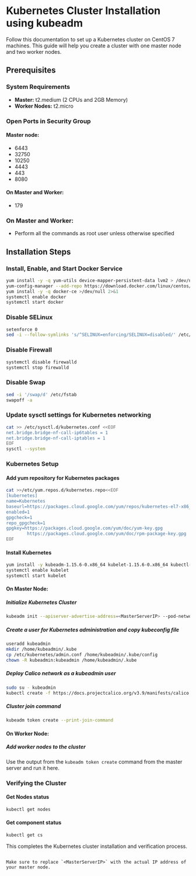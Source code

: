 
# Kubernetes Cluster Installation using kubeadm

Follow this documentation to set up a Kubernetes cluster on CentOS 7 machines. This guide will help you create a cluster with one master node and two worker nodes.

## Prerequisites

### System Requirements

- **Master:** t2.medium (2 CPUs and 2GB Memory)
- **Worker Nodes:** t2.micro

### Open Ports in Security Group

#### Master node:
- 6443
- 32750
- 10250
- 4443
- 443
- 8080

#### On Master and Worker:
- 179

### On Master and Worker:
- Perform all the commands as root user unless otherwise specified

## Installation Steps

### Install, Enable, and Start Docker Service

```bash
yum install -y -q yum-utils device-mapper-persistent-data lvm2 > /dev/null 2>&1
yum-config-manager --add-repo https://download.docker.com/linux/centos/docker-ce.repo > /dev/null 2>&1
yum install -y -q docker-ce >/dev/null 2>&1
systemctl enable docker
systemctl start docker
```

### Disable SELinux

```bash
setenforce 0
sed -i --follow-symlinks 's/^SELINUX=enforcing/SELINUX=disabled/' /etc/sysconfig/selinux
```

### Disable Firewall

```bash
systemctl disable firewalld
systemctl stop firewalld
```

### Disable Swap

```bash
sed -i '/swap/d' /etc/fstab
swapoff -a
```

### Update sysctl settings for Kubernetes networking

```bash
cat >> /etc/sysctl.d/kubernetes.conf <<EOF
net.bridge.bridge-nf-call-ip6tables = 1
net.bridge.bridge-nf-call-iptables = 1
EOF
sysctl --system
```

### Kubernetes Setup

#### Add yum repository for Kubernetes packages

```bash
cat >>/etc/yum.repos.d/kubernetes.repo<<EOF
[kubernetes]
name=Kubernetes
baseurl=https://packages.cloud.google.com/yum/repos/kubernetes-el7-x86_64
enabled=1
gpgcheck=1
repo_gpgcheck=1
gpgkey=https://packages.cloud.google.com/yum/doc/yum-key.gpg
        https://packages.cloud.google.com/yum/doc/rpm-package-key.gpg
EOF
```

#### Install Kubernetes

```bash
yum install -y kubeadm-1.15.6-0.x86_64 kubelet-1.15.6-0.x86_64 kubectl-1.15.6-0.x86_64
systemctl enable kubelet
systemctl start kubelet
```

#### On Master Node:

##### Initialize Kubernetes Cluster

```bash
kubeadm init --apiserver-advertise-address=<MasterServerIP> --pod-network-cidr=192.168.0.0/16
```

##### Create a user for Kubernetes administration and copy kubeconfig file

```bash
useradd kubeadmin
mkdir /home/kubeadmin/.kube
cp /etc/kubernetes/admin.conf /home/kubeadmin/.kube/config
chown -R kubeadmin:kubeadmin /home/kubeadmin/.kube
```

##### Deploy Calico network as a kubeadmin user

```bash
sudo su - kubeadmin
kubectl create -f https://docs.projectcalico.org/v3.9/manifests/calico.yaml
```

##### Cluster join command

```bash
kubeadm token create --print-join-command
```

#### On Worker Node:

##### Add worker nodes to the cluster

Use the output from the `kubeadm token create` command from the master server and run it here.

### Verifying the Cluster

#### Get Nodes status

```bash
kubectl get nodes
```

#### Get component status

```bash
kubectl get cs
```

This completes the Kubernetes cluster installation and verification process.
```

Make sure to replace `<MasterServerIP>` with the actual IP address of your master node.
